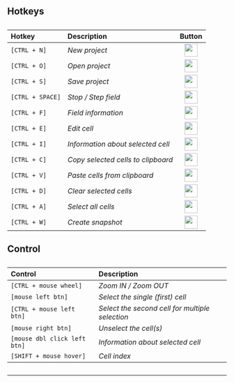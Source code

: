 
## Hotkeys   

##  

##  
 
 | Hotkey | Description | Button |
 | :--- | :--- | :----: |
 | `[CTRL + N]` | *New project* | <img src="qrc:/resources/img/asterisk.svg" height="30"/> | 
 | `[CTRL + O]` | *Open project* | <img src="qrc:/resources/img/open_folder.svg" height="30"/> |
 | `[CTRL + S]` | *Save project* | <img src="qrc:/resources/img/save.svg" height="30"/> |
 | `[CTRL + SPACE]` | *Stop / Step field* | <img src="qrc:/resources/img/step_stop.svg" height="30"/> |
 | `[CTRL + F]` | *Field information* | <img src="qrc:/resources/img/field.svg" height="30"/> |
 | `[CTRL + E]` | *Edit cell* | <img src="qrc:/resources/img/edit.svg" height="30"/> | 
 | `[CTRL + I]` | *Information about selected cell* | <img src="qrc:/resources/img/cell.svg" height="30"/> |
 | `[CTRL + C]` | *Copy selected cells to clipboard* | <img src="qrc:/resources/img/copy.svg" height="30"/> |
 | `[CTRL + V]` | *Paste cells from clipboard* | <img src="qrc:/resources/img/paste.svg" height="30"/> |
 | `[CTRL + D]` | *Clear selected cells* | <img src="qrc:/resources/img/delete.svg" height="30"/> |
 | `[CTRL + A]` | *Select all cells* | <img src="qrc:/resources/img/select_all.svg" height="30"/> |
 | `[CTRL + W]` | *Create snapshot* | <img src="qrc:/resources/img/check.svg" height="30"/> |

##  

## Control 

## 

## 
  
 | Control | Description |
 | :---- | :---- |
 | `[CTRL + mouse wheel]` | *Zoom IN / Zoom OUT* | 
 | `[mouse left btn]` | *Select the single (first) cell* | 
 | `[CTRL + mouse left btn]` | *Select the second cell for multiple selection* | 
 | `[mouse right btn]` | *Unselect the cell(s)* | 
 | `[mouse dbl click left btn]` | *Information about selected cell* |  
 | `[SHIFT + mouse hover]` | *Cell index* |   
 
##  

 ---
